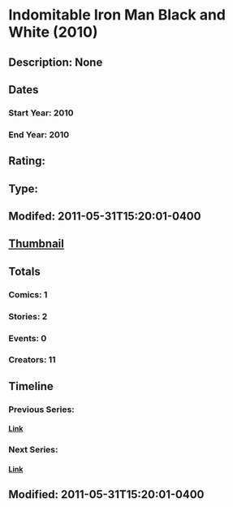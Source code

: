 # Indomitable Iron Man Black and White (2010)
## Description: None
## Dates
### Start Year: 2010
### End Year: 2010
## Rating: 
## Type: 
## Modifed: 2011-05-31T15:20:01-0400
## [Thumbnail](http://i.annihil.us/u/prod/marvel/i/mg/b/40/4badcad110815.jpg)
## Totals
### Comics: 1
### Stories: 2
### Events: 0
### Creators: 11
## Timeline
### Previous Series: 
#### [Link]()
### Next Series: 
#### [Link]()
## Modified: 2011-05-31T15:20:01-0400